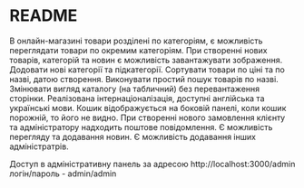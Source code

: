 # README

В онлайн-магазині товари розділені по категоріям, є можливість переглядати товари по окремим категоріям.
При створенні нових товарів, категорій та новин є можливість завантажувати зображення.
Додовати нові категорії та підкатегорії.
Сортувати товари по ціні та по назві, датою створення.
Виконувати простий пошук товарів по назві.
Змінювати вигляд каталогу (на табличний) без перевантаження сторінки.
Реалізована інтернаціоналізація, доступні англійська та українські мови.
Кошик відображується на боковій панелі, коли кошик порожній, то його не видно.
При створенні нового замовлення клієнту та адміністратору надходить поштове повідомлення.
Є можливість перегляду та додавання новин.
Є можливість додавання інших адміністратрів.

Доступ в адміністративну панель за адресою http://localhost:3000/admin
логін/пароль - admin/admin

